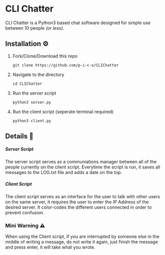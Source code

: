 # CLI Chatter

CLI Chatter is a Python3 based chat software designed for simple use between 10 people *(or less)*.

## Installation ⚙️

1. Fork/Clone/Download this repo

    `git clone https://github.com/p-i-c-o/CLIChatter`

2. Navigate to the directory

    `cd CLIChatter`
    
3. Run the server script

    `python3 server.py`
    
4. Run the client script     (seperate terminal required)

    `python3 client.py`


## Details 🔎

##### Server Script
The server script serves as a communiations manager between all of the people currently on the client script. Everytime the script is run, it saves all messages to the LOG.txt file and adds a date on the top.

##### Client Script
The client script serves as an interface for the user to talk with other users on the same server, it requires the user to enter the IP Address of the desired server. It color-codes the different users connected in order to prevent confusion.



### Mini Warning ⚠️
When using the Client script, if you are interrupted by someone else in the middle of writing a message, do not write it again, just finish the message and press enter, it will take what you wrote.
